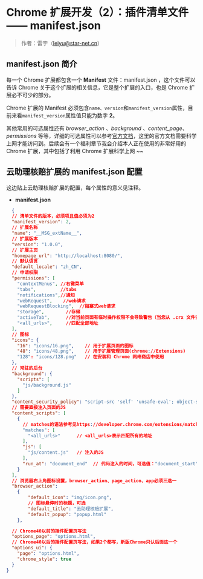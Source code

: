 #  Chrome 扩展开发（2）：插件清单文件 —— manifest.json

>作者：雷宇（leiyu@star-net.cn）
## manifest.json 简介

每一个 Chrome 扩展都包含一个 **Manifest** 文件：manifest.json ，这个文件可以告诉 Chrome 关于这个扩展的相关信息，它是整个扩展的入口，也是 Chrome 扩展必不可少的部分。

Chrome 扩展的 Manifest 必须包含`name、version`和`manifest_version`属性，目前来看`manifest_version`属性值只能为数字 **2**。

其他常用的可选属性还有 *browser_action* 、*background* 、*content_page*、 *permissions* 等等，详细的可选属性可以参考[官方文档](https://developer.chrome.com/extensions/manifest)，这里的官方文档需要科学上网才能访问到。后续会有一个福利章节我会介绍本人正在使用的非常好用的 Chrome 扩展，其中包括了利用 Chrome 扩展科学上网 ~~


## 云助理核赔扩展的 manifest.json 配置

这边贴上云助理核赔扩展的配置，每个属性的意义见注释。


* **manifest.json**
``` JSON
  {
  // 清单文件的版本，必须项且值必须为2
  "manifest_version": 2,
  // 扩展名称
  "name": "__MSG_extName__",
  // 扩展版本
  "version": "1.0.0",
  // 扩展主页
  "homepage_url": "http://localhost:8080/",
  // 默认语言
  "default_locale": "zh_CN",
  // 申请权限
  "permissions": [
    "contextMenus", //右键菜单
    "tabs",         //tabs
    "notifications",//通知
    "webRequest",    //web请求
    "webRequestBlocking",  //阻塞式web请求
    "storage",        //存储
    "activeTab",      //对当前页面有临时操作权限不会导致警告（当您从 .crx 文件安装扩展程序时才会看到权限警告）
    "<all_urls>",     //匹配全部地址
  ],
  // 图标
  "icons": {
    "16": "icons/16.png",    // 用于扩展页面的图标
    "48": "icons/48.png",    // 用于扩展管理页面(chrome://Extensions)
    "128": "icons/128.png"   // 在安装和 Chrome 网络商店中使用
  },
  // 常驻的后台
  "background": {
    "scripts": [
      "js/background.js"
    ]
  },
  "content_security_policy": "script-src 'self' 'unsafe-eval'; object-src 'self'",
  // 需要直接注入页面的JS
  "content_scripts": [
    {
      // matches的语法参考见https://developer.chrome.com/extensions/match_patterns
      "matches": [
        "<all_urls>"      // <all_urls>表示匹配所有的地址
      ],
      "js": [
        "js/content.js"   // 注入的JS
      ],
      "run_at": "document_end"  // 代码注入的时间，可选值："document_start", "document_end", or "document_idle"，最后一个表示页面空闲时，默认document_idle
    }
  ],
  // 浏览器右上角图标设置，browser_action、page_action、app必须三选一
  "browser_action":
	{
		"default_icon": "img/icon.png",
		// 图标悬停时的标题，可选
		"default_title": "云助理核赔扩展",
		"default_popup": "popup.html"
	},

  // Chrome40以前的插件配置页写法
  "options_page": "options.html",
  // Chrome40以后的插件配置页写法，如果2个都写，新版Chrome只认后面这一个
  "options_ui": {
    "page": "options.html",
    "chrome_style": true
  }
}
```
